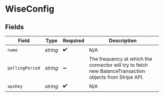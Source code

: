 # WiseConfig


## Fields

| Field                                                                                                  | Type                                                                                                   | Required                                                                                               | Description                                                                                            |
| ------------------------------------------------------------------------------------------------------ | ------------------------------------------------------------------------------------------------------ | ------------------------------------------------------------------------------------------------------ | ------------------------------------------------------------------------------------------------------ |
| `name`                                                                                                 | *string*                                                                                               | :heavy_check_mark:                                                                                     | N/A                                                                                                    |
| `pollingPeriod`                                                                                        | *string*                                                                                               | :heavy_minus_sign:                                                                                     | The frequency at which the connector will try to fetch new BalanceTransaction objects from Stripe API. |
| `apiKey`                                                                                               | *string*                                                                                               | :heavy_check_mark:                                                                                     | N/A                                                                                                    |